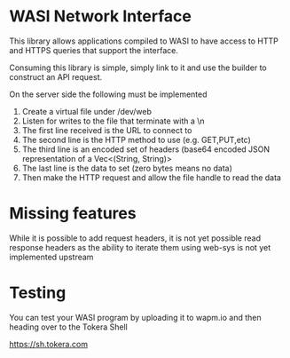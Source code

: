 # WASI Network Interface

This library allows applications compiled to WASI to have access to
HTTP and HTTPS queries that support the interface.

Consuming this library is simple, simply link to it and use the
builder to construct an API request.

On the server side the following must be implemented

1. Create a virtual file under /dev/web
2. Listen for writes to the file that terminate with a \n
3. The first line received is the URL to connect to
4. The second line is the HTTP method to use (e.g. GET,PUT,etc)
5. The third line is an encoded set of headers (base64 encoded JSON representation of a Vec<(String, String)>
6. The last line is the data to set (zero bytes means no data)
7. Then make the HTTP request and allow the file handle to read the data

# Missing features

While it is possible to add request headers, it is not yet possible read response
headers as the ability to iterate them using web-sys is not yet implemented upstream

# Testing

You can test your WASI program by uploading it to wapm.io and then heading over to the Tokera Shell

https://sh.tokera.com